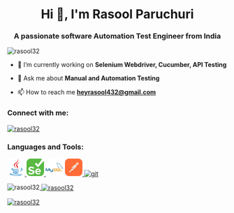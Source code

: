<h1 align="center">Hi 👋, I'm Rasool Paruchuri</h1>
<h3 align="center">A passionate software Automation Test Engineer from India</h3>

<p align="left"> <img src="https://komarev.com/ghpvc/?username=rasool32&label=Profile%20views&color=0e75b6&style=flat" alt="rasool32" /> </p>

- 🌱 I’m currently working on **Selenium Webdriver, Cucumber, API Testing**

- 💬 Ask me about **Manual and Automation Testing**

- 📫 How to reach me **heyrasool432@gmail.com**

<h3 align="left">Connect with me:</h3>
<p align="left">
<a href="https://linkedin.com/in/rasool-paruchuri/" target="blank"><img align="center" src="https://raw.githubusercontent.com/rahuldkjain/github-profile-readme-generator/master/src/images/icons/Social/linked-in-alt.svg" alt="rasool32" height="30" width="40" /></a>
</p>

<h3 align="left">Languages and Tools:</h3>
<p align="left"> <a href="https://www.java.com" target="_blank" rel="noreferrer"> <img src="https://raw.githubusercontent.com/devicons/devicon/master/icons/java/java-original.svg" alt="java" width="40" height="40"/> </a> <a href="https://www.selenium.dev" target="_blank" rel="noreferrer"> <img src="https://github.com/tandpfun/skill-icons/blob/main/icons/Selenium.svg" alt="selenium" width="40" height="40"/> </a <a href="https://www.mysql.com/" target="_blank" rel="noreferrer"> <img src="https://raw.githubusercontent.com/devicons/devicon/master/icons/mysql/mysql-original-wordmark.svg" alt="mysql" width="40" height="40"/> </a> <a href="https://learning.postman.com/docs/developer/postman-api/intro-api/" target="_blank" rel="noreferrer"> <img src="https://raw.githubusercontent.com/tandpfun/skill-icons/59059d9d1a2c092696dc66e00931cc1181a4ce1f/icons/Postman.svg" alt="c" width="40" height="40"/> </a> <a href="https://git-scm.com/" target="_blank" rel="noreferrer"> <img src="https://www.vectorlogo.zone/logos/git-scm/git-scm-icon.svg" alt="git" width="40" height="40"/> </p>

<p><img align="left" src="https://github-readme-stats.vercel.app/api/top-langs?username=rasool32&show_icons=true&locale=en&layout=compact" alt="rasool32" /></p>

<p>&nbsp;<img align="center" src="https://github-readme-stats.vercel.app/api?username=rasool32&show_icons=true&locale=en" alt="rasool32" /></p>

<p><img align="center" src="https://github-readme-streak-stats.herokuapp.com/?user=rasool32&" alt="rasool32" /></p>
